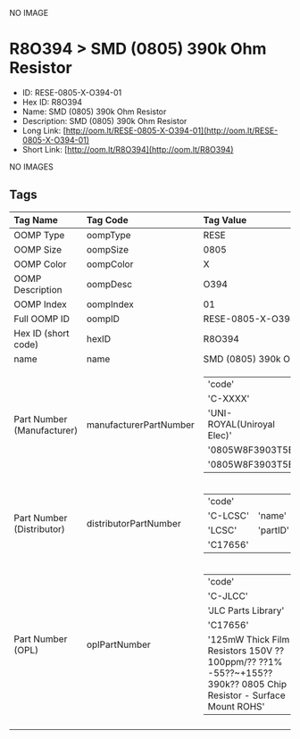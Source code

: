 


  
NO IMAGE  
# R8O394 > SMD (0805) 390k Ohm Resistor

- ID: RESE-0805-X-O394-01
- Hex ID: R8O394
- Name: SMD (0805) 390k Ohm Resistor
- Description: SMD (0805) 390k Ohm Resistor
- Long Link: [http://oom.lt/RESE-0805-X-O394-01](http://oom.lt/RESE-0805-X-O394-01)
- Short Link: [http://oom.lt/R8O394](http://oom.lt/R8O394)
  
NO IMAGES  
## Tags
  

|Tag Name|Tag Code|Tag Value|
| :--- | :--- | :--- |
|OOMP Type|oompType|RESE|
|OOMP Size|oompSize|0805|
|OOMP Color|oompColor|X|
|OOMP Description|oompDesc|O394|
|OOMP Index|oompIndex|01|
|Full OOMP ID|oompID|RESE-0805-X-O394-01|
|Hex ID (short code)|hexID|R8O394|
|name|name|SMD (0805) 390k Ohm Resistor|
|Part Number (Manufacturer)|manufacturerPartNumber|<table><tr><td>'code'</td></tr><tr><td> 'C-XXXX'</td><td> 'name'</td></tr><tr><td> 'UNI-ROYAL(Uniroyal Elec)'</td><td> 'partID'</td></tr><tr><td> '0805W8F3903T5E'</td><td> 'partName'</td></tr><tr><td> '0805W8F3903T5E'</td></tr></table>|
|Part Number (Distributor)|distributorPartNumber|<table><tr><td>'code'</td></tr><tr><td> 'C-LCSC'</td><td> 'name'</td></tr><tr><td> 'LCSC'</td><td> 'partID'</td></tr><tr><td> 'C17656'</td></tr></table>|
|Part Number (OPL)|oplPartNumber|<table><tr><td>'code'</td></tr><tr><td> 'C-JLCC'</td><td> 'name'</td></tr><tr><td> 'JLC Parts Library'</td><td> 'partID'</td></tr><tr><td> 'C17656'</td><td> 'partName'</td></tr><tr><td> '125mW Thick Film Resistors 150V ??100ppm/?? ??1% -55??~+155?? 390k?? 0805  Chip Resistor - Surface Mount ROHS'</td></tr></table>|
||||
